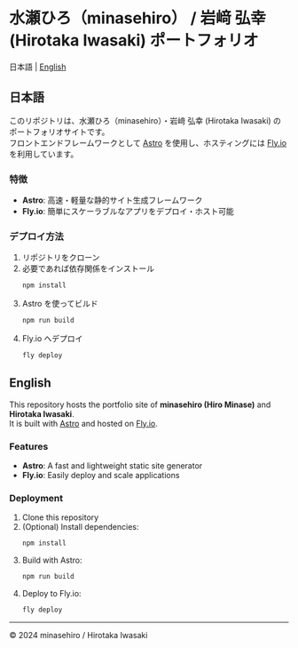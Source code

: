 # 水瀬ひろ（minasehiro） / 岩﨑 弘幸 (Hirotaka Iwasaki) ポートフォリオ

日本語 | [English](#english)

## 日本語

このリポジトリは、水瀬ひろ（minasehiro）・岩﨑 弘幸 (Hirotaka Iwasaki) のポートフォリオサイトです。  
フロントエンドフレームワークとして [Astro](https://astro.build/) を使用し、ホスティングには [Fly.io](https://fly.io/) を利用しています。

### 特徴
- **Astro**: 高速・軽量な静的サイト生成フレームワーク
- **Fly.io**: 簡単にスケーラブルなアプリをデプロイ・ホスト可能

### デプロイ方法
1. リポジトリをクローン
2. 必要であれば依存関係をインストール
    ```bash
    npm install
    ```
3. Astro を使ってビルド
    ```bash
    npm run build
    ```
4. Fly.io へデプロイ
    ```bash
    fly deploy
    ```

## English

This repository hosts the portfolio site of **minasehiro (Hiro Minase)** and **Hirotaka Iwasaki**.  
It is built with [Astro](https://astro.build/) and hosted on [Fly.io](https://fly.io/).

### Features
- **Astro**: A fast and lightweight static site generator
- **Fly.io**: Easily deploy and scale applications

### Deployment
1. Clone this repository
2. (Optional) Install dependencies:
    ```bash
    npm install
    ```
3. Build with Astro:
    ```bash
    npm run build
    ```
4. Deploy to Fly.io:
    ```bash
    fly deploy
    ```

---

© 2024 minasehiro / Hirotaka Iwasaki
